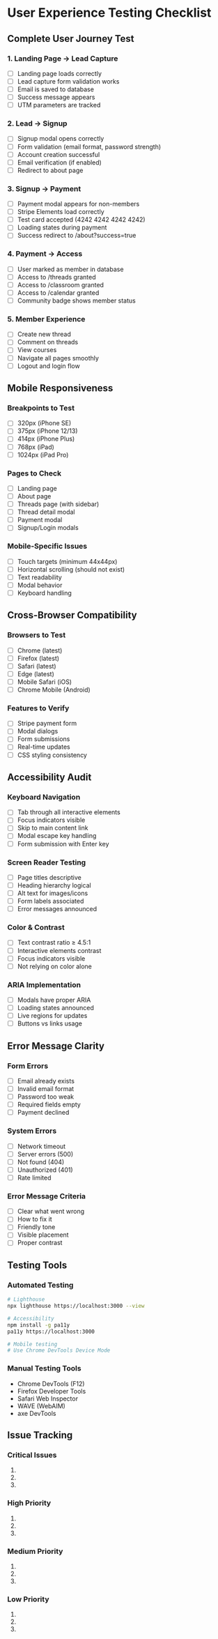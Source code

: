 # User Experience Testing Checklist

## Complete User Journey Test

### 1. Landing Page → Lead Capture
- [ ] Landing page loads correctly
- [ ] Lead capture form validation works
- [ ] Email is saved to database
- [ ] Success message appears
- [ ] UTM parameters are tracked

### 2. Lead → Signup
- [ ] Signup modal opens correctly
- [ ] Form validation (email format, password strength)
- [ ] Account creation successful
- [ ] Email verification (if enabled)
- [ ] Redirect to about page

### 3. Signup → Payment
- [ ] Payment modal appears for non-members
- [ ] Stripe Elements load correctly
- [ ] Test card accepted (4242 4242 4242 4242)
- [ ] Loading states during payment
- [ ] Success redirect to /about?success=true

### 4. Payment → Access
- [ ] User marked as member in database
- [ ] Access to /threads granted
- [ ] Access to /classroom granted
- [ ] Access to /calendar granted
- [ ] Community badge shows member status

### 5. Member Experience
- [ ] Create new thread
- [ ] Comment on threads
- [ ] View courses
- [ ] Navigate all pages smoothly
- [ ] Logout and login flow

## Mobile Responsiveness

### Breakpoints to Test
- [ ] 320px (iPhone SE)
- [ ] 375px (iPhone 12/13)
- [ ] 414px (iPhone Plus)
- [ ] 768px (iPad)
- [ ] 1024px (iPad Pro)

### Pages to Check
- [ ] Landing page
- [ ] About page
- [ ] Threads page (with sidebar)
- [ ] Thread detail modal
- [ ] Payment modal
- [ ] Signup/Login modals

### Mobile-Specific Issues
- [ ] Touch targets (minimum 44x44px)
- [ ] Horizontal scrolling (should not exist)
- [ ] Text readability
- [ ] Modal behavior
- [ ] Keyboard handling

## Cross-Browser Compatibility

### Browsers to Test
- [ ] Chrome (latest)
- [ ] Firefox (latest)
- [ ] Safari (latest)
- [ ] Edge (latest)
- [ ] Mobile Safari (iOS)
- [ ] Chrome Mobile (Android)

### Features to Verify
- [ ] Stripe payment form
- [ ] Modal dialogs
- [ ] Form submissions
- [ ] Real-time updates
- [ ] CSS styling consistency

## Accessibility Audit

### Keyboard Navigation
- [ ] Tab through all interactive elements
- [ ] Focus indicators visible
- [ ] Skip to main content link
- [ ] Modal escape key handling
- [ ] Form submission with Enter key

### Screen Reader Testing
- [ ] Page titles descriptive
- [ ] Heading hierarchy logical
- [ ] Alt text for images/icons
- [ ] Form labels associated
- [ ] Error messages announced

### Color & Contrast
- [ ] Text contrast ratio ≥ 4.5:1
- [ ] Interactive elements contrast
- [ ] Focus indicators visible
- [ ] Not relying on color alone

### ARIA Implementation
- [ ] Modals have proper ARIA
- [ ] Loading states announced
- [ ] Live regions for updates
- [ ] Buttons vs links usage

## Error Message Clarity

### Form Errors
- [ ] Email already exists
- [ ] Invalid email format
- [ ] Password too weak
- [ ] Required fields empty
- [ ] Payment declined

### System Errors
- [ ] Network timeout
- [ ] Server errors (500)
- [ ] Not found (404)
- [ ] Unauthorized (401)
- [ ] Rate limited

### Error Message Criteria
- [ ] Clear what went wrong
- [ ] How to fix it
- [ ] Friendly tone
- [ ] Visible placement
- [ ] Proper contrast

## Testing Tools

### Automated Testing
```bash
# Lighthouse
npx lighthouse https://localhost:3000 --view

# Accessibility
npm install -g pa11y
pa11y https://localhost:3000

# Mobile testing
# Use Chrome DevTools Device Mode
```

### Manual Testing Tools
- Chrome DevTools (F12)
- Firefox Developer Tools
- Safari Web Inspector
- WAVE (WebAIM)
- axe DevTools

## Issue Tracking

### Critical Issues
1. 
2. 
3. 

### High Priority
1. 
2. 
3. 

### Medium Priority
1. 
2. 
3. 

### Low Priority
1. 
2. 
3.